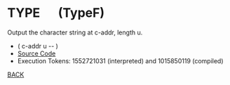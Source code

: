 # TYPE &emsp; (TypeF)
Output the character string at c-addr, length u.
* ( c-addr u -- )
* [Source Code](../words/core/TypeF.cs)
* Execution Tokens: 1552721031 (interpreted) and 1015850119 (compiled)


[BACK](builtins.md#TypeF)
